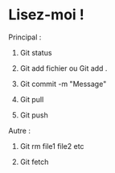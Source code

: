 # Lisez-moi !

Principal :

1) Git status

2) Git add fichier ou Git add . 

3) Git commit -m "Message"

4) Git pull

5) Git push 



Autre :

1) Git rm file1 file2 etc

2) Git fetch
